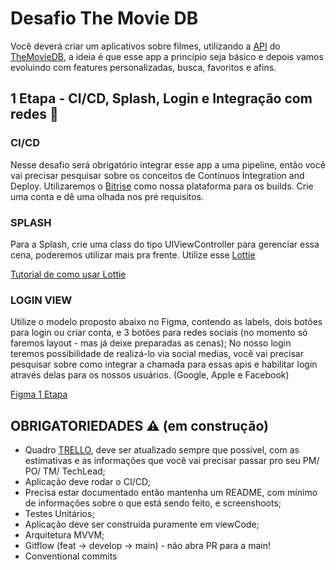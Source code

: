 # Desafio The Movie DB
Você deverá criar um aplicativos sobre filmes, utilizando a [API](https://developer.themoviedb.org/docs/getting-started) do [TheMovieDB](https://www.themoviedb.org/), a ideia é que esse app a princípio seja básico e depois vamos evoluindo com features personalizadas, busca, favoritos e afins. 

## 1 Etapa - CI/CD, Splash, Login e Integração com redes :dart:

### CI/CD
Nesse desafio será obrigatório integrar esse app a uma pipeline, então você vai precisar pesquisar sobre os conceitos de Continuos Integration and Deploy. Utilizaremos o [Bitrise](https://bitrise.io/) como nossa plataforma para os builds. Crie uma conta e dê uma olhada nos pré requisitos.

### SPLASH
Para a Splash, crie uma class do tipo UIViewController para gerenciar essa cena, poderemos utilizar mais pra frente.
Utilize esse [Lottie](https://app.lottiefiles.com/animation/7d65ae82-deab-4200-aeba-d6c383f70235?channel=web&source=public-animation&panel=embed)

[Tutorial de como usar Lottie](https://lottiefiles.com/blog/working-with-lottie-animations/how-to-add-lottie-animation-ios-app-swift)

### LOGIN VIEW
Utilize o modelo proposto abaixo no Figma, contendo as labels, dois botões para login ou criar conta, e 3 botões para redes sociais (no momento só faremos layout - mas já deixe preparadas as cenas);
No nosso login teremos possibilidade de realizá-lo via social medias, você vai precisar pesquisar sobre como integrar a chamada para essas apis e habilitar login através delas para os nossos usuários. (Google, Apple e Facebook)

[Figma 1 Etapa](https://www.figma.com/file/jPXgNyq6UVbhmgB40uuQLD/tmDB?type=design&node-id=0%3A1&mode=design&t=Fv16s9cb2vFSbYJx-1)


## OBRIGATORIEDADES :warning: (em construção)
- Quadro [TRELLO](https://trello.com/invite/b/K0PZVC3b/ATTId44dbb30a0308f32259b1f5ef3cefc5a30C67DEC/squad-juniores), deve ser atualizado sempre que possível, com as estimativas e as informações que você vai precisar passar pro seu PM/ PO/ TM/ TechLead;
- Aplicação deve rodar o CI/CD;
- Precisa estar documentado então mantenha um README, com mínimo de informações sobre o que está sendo feito, e screenshoots;
- Testes Unitários;
- Aplicação deve ser construída puramente em viewCode;
- Arquitetura MVVM;
- Gitflow (feat -> develop -> main) - não abra PR para a main!
- Conventional commits
